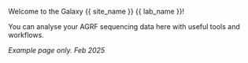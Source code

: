 Welcome to the Galaxy {{ site_name }} {{ lab_name }}!

You can analyse your AGRF sequencing data here with useful tools and workflows.

*Example page only. Feb 2025*
